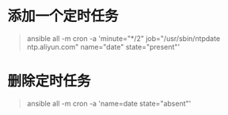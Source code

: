 # 添加一个定时任务
> ansible all -m cron -a 'minute="*/2" job="/usr/sbin/ntpdate ntp.aliyun.com" name="date" state="present"'
# 删除定时任务
> ansible all -m cron -a 'name=date state="absent"'
